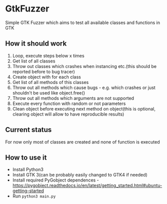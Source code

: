 # GtkFuzzer
Simple GTK Fuzzer which aims to test all available classes and functions in GTK


## How it should work
1. Loop, execute steps below x times
2. Get list of all classes
3. Throw out classes which crashes when instancing etc.(this should be reported before to bug tracer)
4. Create object with for each class
5. Get list of all methods of this classes
6. Throw out all methods which cause bugs - e.g. which crashes or just shouldn't be used like object.free()
7. Throw out all methods which arguments are not supported
8. Execute every function with random or not parameters
9. Clean object before executing next method on object(this is optional, clearing object will allow to have reproducible results)


## Current status
For now only most of classes are created and none of function is executed

## How to use it
- Install Python3
- Install GTK 3(can be probably easily changed to GTK4 if needed)
- Install required PyGobject dependences - https://pygobject.readthedocs.io/en/latest/getting_started.html#ubuntu-getting-started
- Run `python3 main.py`